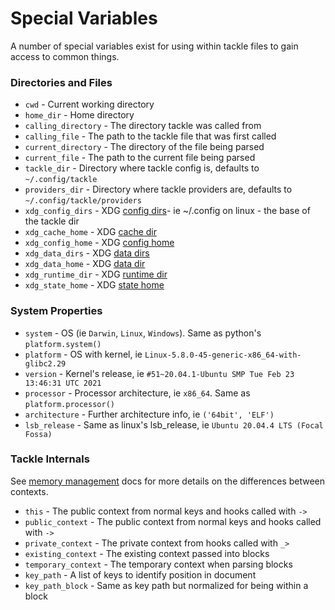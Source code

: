 # Special Variables

A number of special variables exist for using within tackle files to gain access to common things.

### Directories and Files

- `cwd` - Current working directory  
- `home_dir` - Home directory
- `calling_directory` - The directory tackle was called from
- `calling_file` - The path to the tackle file that was first called
- `current_directory` - The directory of the file being parsed 
- `current_file` - The path to the current file being parsed
- `tackle_dir` - Directory where tackle config is, defaults to `~/.config/tackle`
- `providers_dir` - Directory where tackle providers are, defaults to `~/.config/tackle/providers`
- `xdg_config_dirs` - XDG [config dirs](https://specifications.freedesktop.org/basedir-spec/basedir-spec-latest.html)- ie ~/.config on linux - the base of the tackle dir 
- `xdg_cache_home` - XDG [cache dir](https://specifications.freedesktop.org/basedir-spec/basedir-spec-latest.html)
- `xdg_config_home` - XDG [config home](https://specifications.freedesktop.org/basedir-spec/basedir-spec-latest.html)
- `xdg_data_dirs` - XDG [data dirs](https://specifications.freedesktop.org/basedir-spec/basedir-spec-latest.html)
- `xdg_data_home` - XDG [data dir](https://specifications.freedesktop.org/basedir-spec/basedir-spec-latest.html)
- `xdg_runtime_dir` - XDG [runtime dir](https://specifications.freedesktop.org/basedir-spec/basedir-spec-latest.html)
- `xdg_state_home` - XDG [state home](https://specifications.freedesktop.org/basedir-spec/basedir-spec-latest.html)

### System Properties

- `system` - OS (ie `Darwin`, `Linux`, `Windows`). Same as python's `platform.system()`
- `platform` - OS with kernel, ie `Linux-5.8.0-45-generic-x86_64-with-glibc2.29`
- `version` - Kernel's release, ie `#51~20.04.1-Ubuntu SMP Tue Feb 23 13:46:31 UTC 2021`
- `processor` - Processor architecture, ie `x86_64`. Same as `platform.processor()`
- `architecture` - Further architecture info, ie `('64bit', 'ELF')`
- `lsb_release` - Same as linux's lsb_release, ie `Ubuntu 20.04.4 LTS (Focal Fossa)`

### Tackle Internals

See [memory management](memory-management.md) docs for more details on the differences between contexts.

- `this` - The public context from normal keys and hooks called with `->`
- `public_context` - The public context from normal keys and hooks called with `->`
- `private_context` - The private context from hooks called with `_>`
- `existing_context` - The existing context passed into blocks
- `temporary_context` - The temporary context when parsing blocks
- `key_path` - A list of keys to identify position in document
- `key_path_block` - Same as key path but normalized for being within a block
